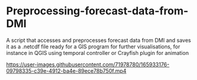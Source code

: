 # Preprocessing-forecast-data-from-DMI

A script that accesses and preprocesses forecast data from DMI and saves it as a .netcdf file ready for a GIS program for further visualisations, for instance in QGIS using temporal controller or Crayfish plugin for animation

https://user-images.githubusercontent.com/71978780/165933176-09798335-c39e-4912-ba4e-89ece78b750f.mp4

